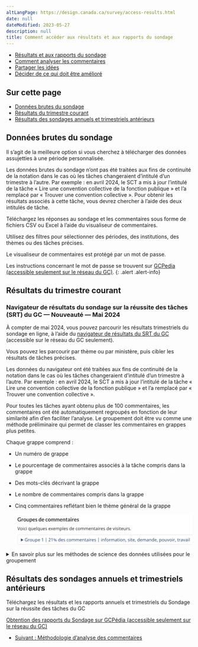 ```yaml
---
altLangPage: https://design.canada.ca/survey/access-results.html
date: null
dateModified: 2023-05-27
description: null
title: Comment accéder aux résultats et aux rapports du sondage
---
```


<div class="gc-stp-stp">
  <div class="row">
    <ul class="toc lst-spcd col-md-12">
      <li class="col-md-4 col-sm-6"><a class="list-group-item active" href="acceder-resultats.html">Résultats et aux rapports du sondage</a></li>
			<li class="col-md-4 col-sm-6"><a class="list-group-item" href="commentaires.html">Comment analyser les commentaires</a></li>
      <li class="col-md-4 col-sm-6"><a class="list-group-item" href="partager.html">Partager les idées</a></li>
      <li class="col-md-4 col-sm-6"><a class="list-group-item" href="decider.html">Décider de ce qui doit être amélioré</a></li>
    </ul>
  </div>
</div>

## Sur cette page





- [Données brutes du sondage](#données-brutes-du-sondage)
- [Résultats du trimestre courant](#résultats-du-trimestre-courant)
- [Résultats des sondages annuels et trimestriels antérieurs](#résultats-des-sondages-annuels-et-trimestriels-antérieurs)



## Données brutes du sondage

Il s’agit de la meilleure option si vous cherchez à télécharger des données assujetties à une période personnalisée.

Les données brutes du sondage n’ont pas été traitées aux fins de continuité de la notation dans le cas où les tâches changeraient d’intitulé d’un trimestre à l’autre. Par exemple : en avril 2024, le SCT a mis à jour l’intitulé de la tâche « Lire une convention collective de la fonction publique » et l’a remplacé par « Trouver une convention collective ». Pour obtenir les résultats associés à cette tâche, vous devrez chercher à l’aide des deux intitulés de tâche.

Téléchargez les réponses au sondage et les commentaires sous forme de fichiers CSV ou Excel à l’aide du visualiseur de commentaires.

Utilisez des filtres pour sélectionner des périodes, des institutions, des thèmes ou des tâches précises.

Le visualiseur de commentaires est protégé par un mot de passe.

Les instructions concernant le mot de passe se trouvent sur [GCPedia (accessible seulement sur le réseau du GC)](https://www.gcpedia.gc.ca/wiki/Sondage_sur_la_r%C3%A9ussite_des_t%C3%A2ches_du_gouvernement_du_Canada_-_Donn%C3%A9es#R.C3.A9ponses_[…]t_commentaires).
{: .alert .alert-info}


## Résultats du trimestre courant

### Navigateur de résultats du sondage sur la réussite des tâches (SRT) du GC — Nouveauté — Mai 2024

À compter de mai 2024, vous pouvez parcourir les résultats trimestriels du sondage en ligne, à l’aide du [navigateur de résultats du SRT du GC](https://analytics-analytique.tbs.alpha.canada.ca/fr/) (accessible sur le réseau du GC seulement).

Vous pouvez les parcourir par thème ou par ministère, puis cibler les résultats de tâches précises.

Les données du navigateur ont été traitées aux fins de continuité de la notation dans le cas où les tâches changeraient d’intitulé d’un trimestre à l’autre. Par exemple : en avril 2024, le SCT a mis à jour l’intitulé de la tâche « Lire une convention collective de la fonction publique » et l’a remplacé par « Trouver une convention collective ».  

Pour toutes les tâches ayant obtenu plus de 100 commentaires, les commentaires ont été automatiquement regroupés en fonction de leur similarité afin d’en faciliter l’analyse. Le groupement doit être vu comme une méthode préliminaire qui permet de classer les commentaires en grappes plus petites.  

Chaque grappe comprend :
* Un numéro de grappe
* Le pourcentage de commentaires associés à la tâche compris dans la grappe
* Des mots-clés décrivant la grappe
* Le nombre de commentaires compris dans la grappe
* Cinq commentaires reflétant bien le thème général de la grappe

  <img src="images/groupes.png" alt="Un groupe de commentaires contient un numéro de groupe, le pourcentage de commentaires que ce groupe représente et un échantillon de mots-clés." class="img-responsive mrgn-bttm-md" />

<details>
<summary>
En savoir plus sur les méthodes de science des données utilisées pour le groupement
</summary>

<p>L’Éditeur principal a collaboré avec le bureau du dirigeant principal des données d’EDSC, qui a mis au point le script de groupement.
</p>

<p>Ce script fait appel à :</p>
<ul>
<li>Un modèle d’apprentissage automatique préentraîné qui convertit les commentaires textuels en points spatiaux en fonction des concepts généraux qu’ils comprennent.</li>
<li>D’abord, un « modèle transformateur de phrase » encode les commentaires dans un espace en fonction de « concepts » (p. ex., identité de genre, taille, temps de verbe). Le processus est multilingue à dessein et n’implique aucun besoin de traduction. Il peut traiter les commentaires comprenant des synonymes ou des concepts semblables même si ceux-ci ne font pas appel aux mêmes mots.</li>
<li>Ensuite, un « groupement agglomératif » crée des grappes (des groupes) à partir des commentaires qui sont spatialement rapprochés.</li>
</ul>


<p>Bien que cette méthode analytique se calcule rapidement, elle peut parfois présenter des difficultés avec le jargon ou les termes techniques propres à certains contextes.</p>

<p>Ce modèle d’analyse a été choisi en raison de sa capacité à traiter des commentaires en plusieurs langues sans qu’on ait besoin de recourir à la traduction vers une même langue, ce qui aurait introduit des erreurs de traduction et allongé les délais de traitement.</p>

<p>Au fur et à mesure que la technologie évolue, nous continuerons à rechercher des méthodes d’analyse de la rétroaction qui pourraient nous rapprocher de l’obtention de résumés en langage clair des problèmes soulevés dans les commentaires.</p>

</details>




## Résultats des sondages annuels et trimestriels antérieurs

Téléchargez les résultats et les rapports annuels et trimestriels du Sondage sur la réussite des tâches du GC

[Obtention des rapports du Sondage sur GCPédia (accessible seulement sur le réseau du GC)](https://www.gcpedia.gc.ca/wiki/Sondage_sur_la_r%C3%A9ussite_des_t%C3%A2ches_du_gouvernement_du_Canada_-_Rapports)

<nav role="navigation" class="mrgn-bttm-lg">
  <ul class="pager">
    <li class="next"><a href="commentaires.html" rel="next">Suivant&nbsp;: Méthodologie d’analyse des commentaires</a></li>
  </ul>
</nav>
